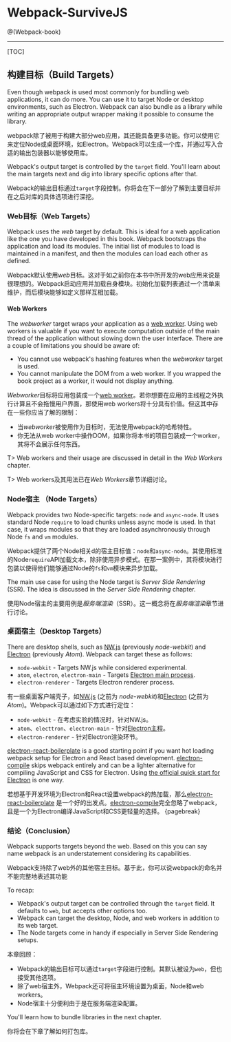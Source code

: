 # Webpack-SurviveJS

@(Webpack-book)

-----------------------
[TOC]

## 构建目标（Build Targets）

Even though webpack is used most commonly for bundling web applications, it can do more. You can use it to target Node or desktop environments, such as Electron. Webpack can also bundle as a library while writing an appropriate output wrapper making it possible to consume the library.

webpack除了被用于构建大部分web应用，其还能具备更多功能。你可以使用它来定位Node或桌面环境，如Electron。Webpack可以生成一个库，并通过写入合适的输出包装器以能够使用库。

Webpack's output target is controlled by the `target` field. You'll learn about the main targets next and dig into library specific options after that.

Webpack的输出目标通过`target`字段控制。你将会在下一部分了解到主要目标并在之后对库的具体选项进行深挖。

### Web目标（Web Targets）

Webpack uses the *web* target by default. This is ideal for a web application like the one you have developed in this book. Webpack bootstraps the application and load its modules. The initial list of modules to load is maintained in a manifest, and then the modules can load each other as defined.

Webpack默认使用*web*目标。这对于如之前你在本书中所开发的web应用来说是很理想的。Webpack启动应用并加载自身模块。初始化加载列表通过一个清单来维护，而后模块能够如定义那样互相加载。

#### Web Workers

The *webworker* target wraps your application as a [web worker](https://developer.mozilla.org/en-US/docs/Web/API/Web_Workers_API). Using web workers is valuable if you want to execute computation outside of the main thread of the application without slowing down the user interface. There are a couple of limitations you should be aware of:

* You cannot use webpack's hashing features when the *webworker* target is used.
* You cannot manipulate the DOM from a web worker. If you wrapped the book project as a worker, it would not display anything.

*Webworker*目标将应用包装成一个[web worker](https://developer.mozilla.org/en-US/docs/Web/API/Web_Workers_API)。若你想要在应用的主线程之外执行计算且不会拖慢用户界面，那使用web workers将十分具有价值。但这其中存在一些你应当了解的限制：

* 当*webworker*被使用作为目标时，无法使用webpack的哈希特性。
* 你无法从web worker中操作DOM，如果你将本书的项目包装成一个worker，其将不会展示任何东西。

T> Web workers and their usage are discussed in detail in the *Web Workers* chapter.

T> Web workers及其用法已在*Web Workers*章节详细讨论。

### Node宿主 （Node Targets）

Webpack provides two Node-specific targets: `node` and `async-node`. It uses standard Node `require` to load chunks unless async mode is used. In that case, it wraps modules so that they are loaded asynchronously through Node `fs` and `vm` modules.

Webpack提供了两个Node相关d的宿主目标值：`node`和`async-node`。其使用标准的Node`require`API加载文本，除非使用异步模式。在那一案例中，其将模块进行包装以使得他们能够通过Node的`fs`和`vm`模块来异步加载。

The main use case for using the Node target is *Server Side Rendering* (SSR). The idea is discussed in the *Server Side Rendering* chapter.

使用Node宿主的主要用例是*服务端渲染*（SSR）。这一概念将在*服务端渲染*章节进行讨论。

### 桌面宿主（Desktop Targets）

There are desktop shells, such as [NW.js](https://nwjs.io/) (previously *node-webkit*) and [Electron](http://electron.atom.io/) (previously *Atom*). Webpack can target these as follows:

* `node-webkit` - Targets NW.js while considered experimental.
* `atom`, `electron`, `electron-main` - Targets [Electron main process](https://github.com/electron/electron/blob/master/docs/tutorial/quick-start.md).
* `electron-renderer` - Targets Electron renderer process.

有一些桌面客户端壳子，如[NW.js](https://nwjs.io/) (之前为 *node-webkit*)和[Electron](http://electron.atom.io/) (之前为 *Atom*)。Webpack可以通过如下方式进行定位：

* `node-webkit` - 在考虑实验的情况时，针对NW.js。
* `atom`、`electtron`、`electron-main` - 针对[Electron主程](https://github.com/electron/electron/blob/master/docs/tutorial/quick-start.md)。
* `electron-renderer` - 针对Electron渲染环节。 

[electron-react-boilerplate](https://github.com/chentsulin/electron-react-boilerplate) is a good starting point if you want hot loading webpack setup for Electron and React based development. [electron-compile](https://github.com/electron/electron-compile) skips webpack entirely and can be a lighter alternative for compiling JavaScript and CSS for Electron. Using [the official quick start for Electron](https://github.com/electron/electron-quick-start) is one way.

若想基于开发环境为Electron和React设置webpack的热加载，那么[electron-react-boilerplate](https://github.com/chentsulin/electron-react-boilerplate) 是一个好的出发点。[electron-compile](https://github.com/electron/electron-compile)完全忽略了webpack，且是一个为Electron编译JavaScript和CSS更轻量的选择。
{pagebreak}

### 结论（Conclusion）

Webpack supports targets beyond the web. Based on this you can say name webpack is an understatement considering its capabilities.

Webpack支持除了web外的其他宿主目标。基于此，你可以说webpack的命名并不能完整地表述其功能

To recap:

* Webpack's output target can be controlled through the `target` field. It defaults to `web`, but accepts other options too.
* Webpack can target the desktop, Node, and web workers in addition to its web target.
* The Node targets come in handy if especially in Server Side Rendering setups.

本章回顾：

* Webpack的输出目标可以通过`target`字段进行控制。其默认被设为`web`，但也接受其他选项。
* 除了web宿主外，Webpack还可将宿主环境设置为桌面，Node和web workers。
* Node宿主十分便利由于是在服务端渲染配置。

You'll learn how to bundle libraries in the next chapter.

你将会在下章了解如何打包库。
